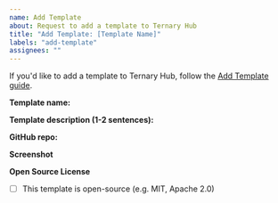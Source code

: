 ```yaml
---
name: Add Template
about: Request to add a template to Ternary Hub
title: "Add Template: [Template Name]"
labels: "add-template"
assignees: ""
---
```


If you'd like to add a template to Ternary Hub, follow the [Add Template guide](https://ternary-pre-domain.vercel.app/docs/templates/add-template).

**Template name:**

**Template description (1-2 sentences):**

**GitHub repo:**

**Screenshot**

<!-- Please attach a screenshot of your template in action -->

**Open Source License**

- [ ] This template is open-source (e.g. MIT, Apache 2.0)
